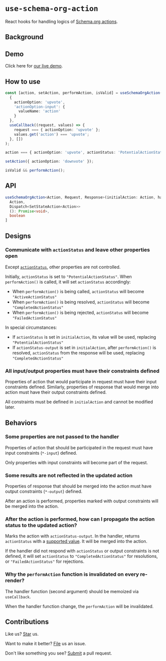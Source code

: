 # `use-schema-org-action`

React hooks for handling logics of [Schema.org actions](https://schema.org/docs/actions.html).

## Background

## Demo

Click here for [our live demo](https://compulim.github.io/use-schema-org-action/).

## How to use

```ts
const [action, setAction, performAction, isValid] = useSchemaOrgAction(
  {
    actionOption: 'upvote',
    'actionOption-input': {
      valueName: 'action'
    }
  },
  useCallback((request, values) => {
    request === { actionOption: 'upvote' };
    values.get('action') === 'upvote';
  }, [])
);

action === { actionOption: 'upvote', actionStatus: 'PotentialActionStatus' };

setAction({ actionOption: 'downvote' });

isValid && performAction();
```

## API

```ts
useSchemaOrgAction<Action, Request, Response>(initialAction: Action, handler: (request: Request, values: Map<string, unknown>): Promise<Response>): [
  Action,
  Dispatch<SetStateAction<Action>>
  (): Promise<void>,
  boolean
]
```

## Designs

### Communicate with `actionStatus` and leave other properties open

Except [`actionStatus`](https://schema.org/actionStatus), other properties are not controlled.

Initially, `actionStatus` is set to `"PotentialActionStatus"`. When `performAction()` is called, it will set `actionStatus` accordingly:

- When `performAction()` is being called, `actionStatus` will become `"ActiveActionStatus"`
- When `performAction()` is being resolved, `actionStatus` will become `"CompletedActionStatus"`
- When `performAction()` is being rejected, `actionStatus` will become `"FailedActionStatus"`

In special circumstances:

- If `actionStatus` is set in `initialAction`, its value will be used, replacing `"PotentialActionStatus"`
- If `actionStatus-output` is set in `initialAction`, after `performAction()` is resolved, `actionStatus` from the response will be used, replacing `"CompletedActionStatus"`

### All input/output properties must have their constraints defined

Properties of action that would participate in request must have their input constraints defined. Similarly, properties of response that would merge into action must have their output constraints defined.

All constraints must be defined in `initialAction` and cannot be modified later.

## Behaviors

### Some properties are not passed to the handler

Properties of action that should be participated in the request must have input constraints (`*-input`) defined.

Only properties with input constraints will become part of the request.

### Some results are not reflected in the updated action

Properties of response that should be merged into the action must have output constraints (`*-output`) defined.

After an action is performed, properties marked with output constraints will be merged into the action.

### After the action is performed, how can I propagate the action status to the updated action?

Marks the action with `actionStatus-output`. In the handler, returns `actionStatus` with a [supported value](https://schema.org/ActionStatusType). It will be merged into the action.

If the handler did not respond with `actionStatus` or output constraints is not defined, it will set `actionStatus` to `"CompletedActionStatus"` for resolutions, or `"FailedActionStatus"` for rejections.

### Why the `performAction` function is invalidated on every re-render?

The handler function (second argument) should be memoized via `useCallback`.

When the handler function change, the `performAction` will be invalidated.

## Contributions

Like us? [Star](https://github.com/compulim/use-schema-org-action/stargazers) us.

Want to make it better? [File](https://github.com/compulim/use-schema-org-action/issues) us an issue.

Don't like something you see? [Submit](https://github.com/compulim/use-schema-org-action/pulls) a pull request.
